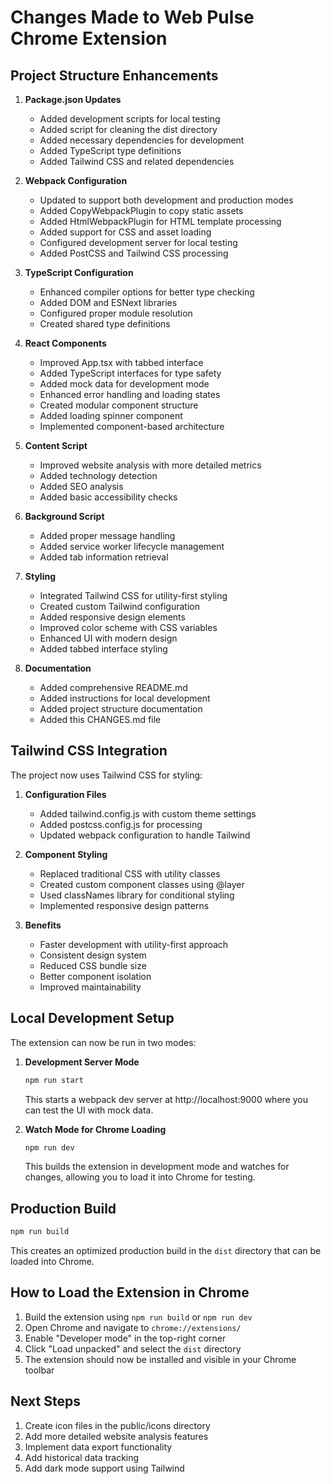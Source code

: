 # Changes Made to Web Pulse Chrome Extension

## Project Structure Enhancements

1. **Package.json Updates**
   - Added development scripts for local testing
   - Added script for cleaning the dist directory
   - Added necessary dependencies for development
   - Added TypeScript type definitions
   - Added Tailwind CSS and related dependencies

2. **Webpack Configuration**
   - Updated to support both development and production modes
   - Added CopyWebpackPlugin to copy static assets
   - Added HtmlWebpackPlugin for HTML template processing
   - Added support for CSS and asset loading
   - Configured development server for local testing
   - Added PostCSS and Tailwind CSS processing

3. **TypeScript Configuration**
   - Enhanced compiler options for better type checking
   - Added DOM and ESNext libraries
   - Configured proper module resolution
   - Created shared type definitions

4. **React Components**
   - Improved App.tsx with tabbed interface
   - Added TypeScript interfaces for type safety
   - Added mock data for development mode
   - Enhanced error handling and loading states
   - Created modular component structure
   - Added loading spinner component
   - Implemented component-based architecture

5. **Content Script**
   - Improved website analysis with more detailed metrics
   - Added technology detection
   - Added SEO analysis
   - Added basic accessibility checks

6. **Background Script**
   - Added proper message handling
   - Added service worker lifecycle management
   - Added tab information retrieval

7. **Styling**
   - Integrated Tailwind CSS for utility-first styling
   - Created custom Tailwind configuration
   - Added responsive design elements
   - Improved color scheme with CSS variables
   - Enhanced UI with modern design
   - Added tabbed interface styling

8. **Documentation**
   - Added comprehensive README.md
   - Added instructions for local development
   - Added project structure documentation
   - Added this CHANGES.md file

## Tailwind CSS Integration

The project now uses Tailwind CSS for styling:

1. **Configuration Files**
   - Added tailwind.config.js with custom theme settings
   - Added postcss.config.js for processing
   - Updated webpack configuration to handle Tailwind

2. **Component Styling**
   - Replaced traditional CSS with utility classes
   - Created custom component classes using @layer
   - Used classNames library for conditional styling
   - Implemented responsive design patterns

3. **Benefits**
   - Faster development with utility-first approach
   - Consistent design system
   - Reduced CSS bundle size
   - Better component isolation
   - Improved maintainability

## Local Development Setup

The extension can now be run in two modes:

1. **Development Server Mode**
   ```bash
   npm run start
   ```
   This starts a webpack dev server at http://localhost:9000 where you can test the UI with mock data.

2. **Watch Mode for Chrome Loading**
   ```bash
   npm run dev
   ```
   This builds the extension in development mode and watches for changes, allowing you to load it into Chrome for testing.

## Production Build

```bash
npm run build
```

This creates an optimized production build in the `dist` directory that can be loaded into Chrome.

## How to Load the Extension in Chrome

1. Build the extension using `npm run build` or `npm run dev`
2. Open Chrome and navigate to `chrome://extensions/`
3. Enable "Developer mode" in the top-right corner
4. Click "Load unpacked" and select the `dist` directory
5. The extension should now be installed and visible in your Chrome toolbar

## Next Steps

1. Create icon files in the public/icons directory
2. Add more detailed website analysis features
3. Implement data export functionality
4. Add historical data tracking
5. Add dark mode support using Tailwind